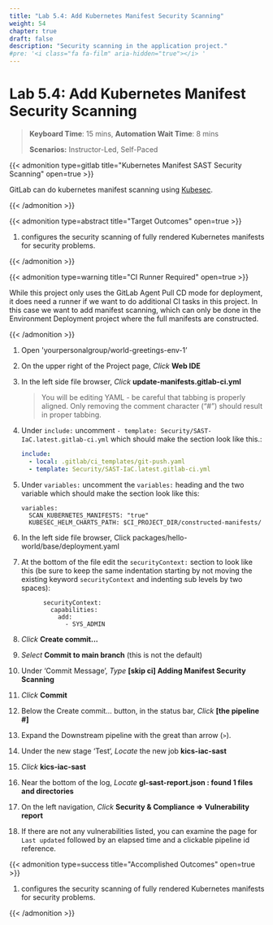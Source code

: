 ```yaml
---
title: "Lab 5.4: Add Kubernetes Manifest Security Scanning"
weight: 54
chapter: true
draft: false
description: "Security scanning in the application project."
#pre: '<i class="fa fa-film" aria-hidden="true"></i> '
---
```


# Lab 5.4: Add Kubernetes Manifest Security Scanning

> **Keyboard Time**: 15 mins, **Automation Wait Time**: 8 mins
>
> **Scenarios:** Instructor-Led, Self-Paced

{{< admonition type=gitlab title="Kubernetes Manifest SAST Security Scanning" open=true >}}

GitLab can do kubernetes manifest scanning using [Kubesec](https://github.com/controlplaneio/kubesec).

{{< /admonition >}}

{{< admonition type=abstract title="Target Outcomes" open=true >}}

1. configures the security scanning of fully rendered Kubernetes manifests for security problems.

{{< /admonition >}}

{{< admonition type=warning title="CI Runner Required" open=true >}}

While this project only uses the GitLab Agent Pull CD mode for deployment, it does need a runner if we want to do additional CI tasks in this project. In this case we want to add manifest scanning, which can only be done in the Environment Deployment project where the full manifests are constructed.

{{< /admonition >}}

1. Open 'yourpersonalgroup/world-greetings-env-1’

2. On the upper right of the Project page, *Click* **Web IDE**

3. In the left side file browser, *Click* **update-manifests.gitlab-ci.yml**

   > You will be editing YAML - be careful that tabbing is properly aligned. Only removing the comment character (“#”) should result in proper tabbing.

4. Under `include:` uncomment `- template: Security/SAST-IaC.latest.gitlab-ci.yml` which should make the section look like this.:

   ```yaml
   include: 
     - local: .gitlab/ci_templates/git-push.yaml
     - template: Security/SAST-IaC.latest.gitlab-ci.yml
   ```

5. Under `variables:` uncomment the `variables:` heading and the two variable which should make the section look like this:

   ```
   variables:
     SCAN_KUBERNETES_MANIFESTS: "true"
     KUBESEC_HELM_CHARTS_PATH: $CI_PROJECT_DIR/constructed-manifests/
   ```

6. In the left side file browser, Click packages/hello-world/base/deployment.yaml

7. At the bottom of the file edit the `securityContext:` section to look like this (be sure to keep the same indentation starting by not moving the existing keyword `securityContext` and indenting sub levels by two spaces):
   ```
         securityContext:
           capabilities:
             add:
               - SYS_ADMIN
   ```

8. *Click* **Create commit...**

9. *Select* **Commit to main branch** (this is not the default)

10. Under ‘Commit Message’, *Type* **[skip ci] Adding Manifest Security Scanning**

11. *Click* **Commit**

12. Below the Create commit… button, in the status bar, *Click* **[the pipeline #]**

13. Expand the Downstream pipeline with the great than arrow (`>`).

14. Under the new stage ‘Test‘, *Locate* the new job **kics-iac-sast** 

15. *Click* **kics-iac-sast**

16. Near the bottom of the log, *Locate* **gl-sast-report.json : found 1 files and directories**

17. On the left navigation, *Click* **Security & Compliance => Vulnerability report**

18. If there are not any vulnerabilities listed, you can examine the page for `Last updated` followed by an elapsed time and a clickable pipeline id reference.

{{< admonition type=success title="Accomplished Outcomes" open=true >}}

1. configures the security scanning of fully rendered Kubernetes manifests for security problems.

{{< /admonition >}}
